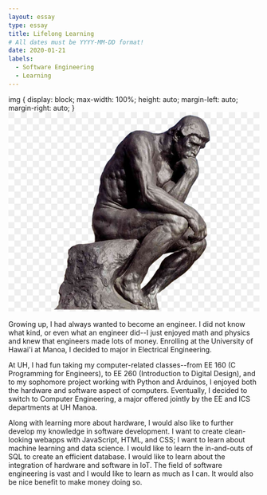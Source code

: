 ```yaml
---
layout: essay
type: essay
title: Lifelong Learning
# All dates must be YYYY-MM-DD format!
date: 2020-01-21
labels:
  - Software Engineering
  - Learning
---
```

img {
  display: block;
  max-width: 100%;
  height: auto;
  margin-left: auto;
  margin-right: auto;
}
<img src="images/thinkingMan.jpg" alt="The Thinker Sculpture">

Growing up, I had always wanted to become an engineer. I did not know what kind, or even what an engineer did--I just enjoyed math and physics and knew that engineers made lots of money. Enrolling at the University of Hawai'i at Manoa, I decided to major in Electrical Engineering. 

At UH, I had fun taking my computer-related classes--from EE 160 (C Programming for Engineers), to EE 260 (Introduction to Digital Design), and to my sophomore project working with Python and Arduinos, I enjoyed both the hardware and software aspect of computers. Eventually, I decided to switch to Computer Engineering, a major offered jointly by the EE and ICS departments at UH Manoa.

Along with learning more about hardware, I would also like to further develop my knowledge in software development. I want to create clean-looking webapps with JavaScript, HTML, and CSS; I want to learn about machine learning and data science. I would like to learn the in-and-outs of SQL to create an efficient database. I would like to learn about the integration of hardware and software in IoT. The field of software engineering is vast and I would like to learn as much as I can. It would also be nice benefit to make money doing so.
